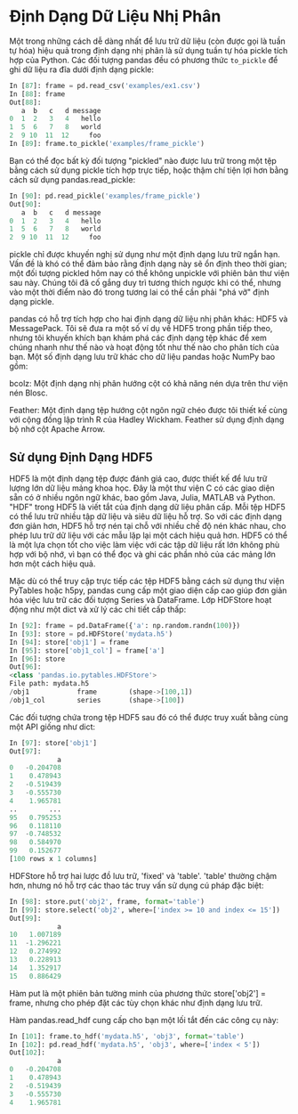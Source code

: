 # Định Dạng Dữ Liệu Nhị Phân

Một trong những cách dễ dàng nhất để lưu trữ dữ liệu (còn được gọi là tuần tự hóa) hiệu quả trong định dạng nhị phân là sử dụng tuần tự hóa pickle tích hợp của Python. Các đối tượng pandas đều có phương thức `to_pickle` để ghi dữ liệu ra đĩa dưới định dạng pickle:

```python
In [87]: frame = pd.read_csv('examples/ex1.csv')
In [88]: frame
Out[88]:
   a  b   c   d message
0  1  2   3   4   hello
1  5  6   7   8   world
2  9 10  11  12     foo
In [89]: frame.to_pickle('examples/frame_pickle')
```
Bạn có thể đọc bất kỳ đối tượng "pickled" nào được lưu trữ trong một tệp bằng cách sử dụng pickle tích hợp trực tiếp, hoặc thậm chí tiện lợi hơn bằng cách sử dụng pandas.read_pickle:

```python
In [90]: pd.read_pickle('examples/frame_pickle')
Out[90]:
   a  b   c   d message
0  1  2   3   4   hello
1  5  6   7   8   world
2  9 10  11  12     foo
```
pickle chỉ được khuyến nghị sử dụng như một định dạng lưu trữ ngắn hạn. Vấn đề là khó có thể đảm bảo rằng định dạng này sẽ ổn định theo thời gian; một đối tượng pickled hôm nay có thể không unpickle với phiên bản thư viện sau này. Chúng tôi đã cố gắng duy trì tương thích ngược khi có thể, nhưng vào một thời điểm nào đó trong tương lai có thể cần phải "phá vỡ" định dạng pickle.

pandas có hỗ trợ tích hợp cho hai định dạng dữ liệu nhị phân khác: HDF5 và MessagePack. Tôi sẽ đưa ra một số ví dụ về HDF5 trong phần tiếp theo, nhưng tôi khuyến khích bạn khám phá các định dạng tệp khác để xem chúng nhanh như thế nào và hoạt động tốt như thế nào cho phân tích của bạn. Một số định dạng lưu trữ khác cho dữ liệu pandas hoặc NumPy bao gồm:

bcolz: Một định dạng nhị phân hướng cột có khả năng nén dựa trên thư viện nén Blosc.

Feather: Một định dạng tệp hướng cột ngôn ngữ chéo được tôi thiết kế cùng với cộng đồng lập trình R của Hadley Wickham. Feather sử dụng định dạng bộ nhớ cột Apache Arrow.

## Sử dụng Định Dạng HDF5

HDF5 là một định dạng tệp được đánh giá cao, được thiết kế để lưu trữ lượng lớn dữ liệu mảng khoa học. Đây là một thư viện C có các giao diện sẵn có ở nhiều ngôn ngữ khác, bao gồm Java, Julia, MATLAB và Python. "HDF" trong HDF5 là viết tắt của định dạng dữ liệu phân cấp. Mỗi tệp HDF5 có thể lưu trữ nhiều tập dữ liệu và siêu dữ liệu hỗ trợ. So với các định dạng đơn giản hơn, HDF5 hỗ trợ nén tại chỗ với nhiều chế độ nén khác nhau, cho phép lưu trữ dữ liệu với các mẫu lặp lại một cách hiệu quả hơn. HDF5 có thể là một lựa chọn tốt cho việc làm việc với các tập dữ liệu rất lớn không phù hợp với bộ nhớ, vì bạn có thể đọc và ghi các phần nhỏ của các mảng lớn hơn một cách hiệu quả.

Mặc dù có thể truy cập trực tiếp các tệp HDF5 bằng cách sử dụng thư viện PyTables hoặc h5py, pandas cung cấp một giao diện cấp cao giúp đơn giản hóa việc lưu trữ các đối tượng Series và DataFrame. Lớp HDFStore hoạt động như một dict và xử lý các chi tiết cấp thấp:

```python
In [92]: frame = pd.DataFrame({'a': np.random.randn(100)})
In [93]: store = pd.HDFStore('mydata.h5')
In [94]: store['obj1'] = frame
In [95]: store['obj1_col'] = frame['a']
In [96]: store
Out[96]:
<class 'pandas.io.pytables.HDFStore'>
File path: mydata.h5
/obj1            frame        (shape->[100,1])
/obj1_col        series       (shape->[100])
```
Các đối tượng chứa trong tệp HDF5 sau đó có thể được truy xuất bằng cùng một API giống như dict:

```python
In [97]: store['obj1']
Out[97]:
            a
0   -0.204708
1    0.478943
2   -0.519439
3   -0.555730
4    1.965781
..        ...
95   0.795253
96   0.118110
97  -0.748532
98   0.584970
99   0.152677
[100 rows x 1 columns]
```
HDFStore hỗ trợ hai lược đồ lưu trữ, 'fixed' và 'table'. 'table' thường chậm hơn, nhưng nó hỗ trợ các thao tác truy vấn sử dụng cú pháp đặc biệt:

```python
In [98]: store.put('obj2', frame, format='table')
In [99]: store.select('obj2', where=['index >= 10 and index <= 15'])
Out[99]:
            a
10   1.007189
11  -1.296221
12   0.274992
13   0.228913
14   1.352917
15   0.886429
```
Hàm put là một phiên bản tường minh của phương thức store['obj2'] = frame, nhưng cho phép đặt các tùy chọn khác như định dạng lưu trữ.

Hàm pandas.read_hdf cung cấp cho bạn một lối tắt đến các công cụ này:

```python
In [101]: frame.to_hdf('mydata.h5', 'obj3', format='table')
In [102]: pd.read_hdf('mydata.h5', 'obj3', where=['index < 5'])
Out[102]:
            a
0   -0.204708
1    0.478943
2   -0.519439
3   -0.555730
4    1.965781
```